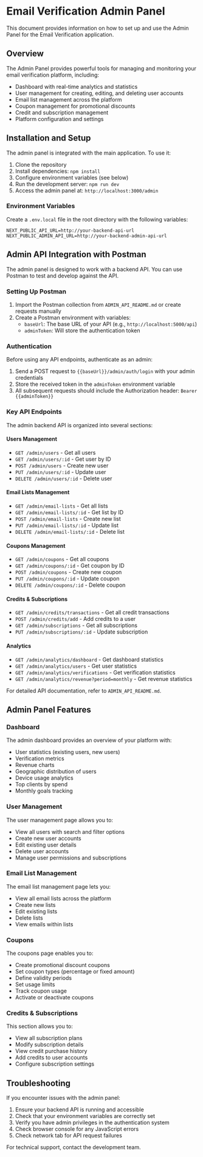 # Email Verification Admin Panel

This document provides information on how to set up and use the Admin Panel for the Email Verification application.

## Overview

The Admin Panel provides powerful tools for managing and monitoring your email verification platform, including:

- Dashboard with real-time analytics and statistics
- User management for creating, editing, and deleting user accounts
- Email list management across the platform
- Coupon management for promotional discounts
- Credit and subscription management
- Platform configuration and settings

## Installation and Setup

The admin panel is integrated with the main application. To use it:

1. Clone the repository
2. Install dependencies: `npm install`
3. Configure environment variables (see below)
4. Run the development server: `npm run dev`
5. Access the admin panel at: `http://localhost:3000/admin`

### Environment Variables

Create a `.env.local` file in the root directory with the following variables:

```
NEXT_PUBLIC_API_URL=http://your-backend-api-url
NEXT_PUBLIC_ADMIN_API_URL=http://your-backend-admin-api-url
```

## Admin API Integration with Postman

The admin panel is designed to work with a backend API. You can use Postman to test and develop against the API.

### Setting Up Postman

1. Import the Postman collection from `ADMIN_API_README.md` or create requests manually
2. Create a Postman environment with variables:
   - `baseUrl`: The base URL of your API (e.g., `http://localhost:5000/api`)
   - `adminToken`: Will store the authentication token

### Authentication

Before using any API endpoints, authenticate as an admin:

1. Send a POST request to `{{baseUrl}}/admin/auth/login` with your admin credentials
2. Store the received token in the `adminToken` environment variable
3. All subsequent requests should include the Authorization header: `Bearer {{adminToken}}`

### Key API Endpoints

The admin backend API is organized into several sections:

#### Users Management
- `GET /admin/users` - Get all users
- `GET /admin/users/:id` - Get user by ID
- `POST /admin/users` - Create new user
- `PUT /admin/users/:id` - Update user
- `DELETE /admin/users/:id` - Delete user

#### Email Lists Management
- `GET /admin/email-lists` - Get all lists
- `GET /admin/email-lists/:id` - Get list by ID
- `POST /admin/email-lists` - Create new list
- `PUT /admin/email-lists/:id` - Update list
- `DELETE /admin/email-lists/:id` - Delete list

#### Coupons Management
- `GET /admin/coupons` - Get all coupons
- `GET /admin/coupons/:id` - Get coupon by ID
- `POST /admin/coupons` - Create new coupon
- `PUT /admin/coupons/:id` - Update coupon
- `DELETE /admin/coupons/:id` - Delete coupon

#### Credits & Subscriptions
- `GET /admin/credits/transactions` - Get all credit transactions
- `POST /admin/credits/add` - Add credits to a user
- `GET /admin/subscriptions` - Get all subscriptions
- `PUT /admin/subscriptions/:id` - Update subscription

#### Analytics
- `GET /admin/analytics/dashboard` - Get dashboard statistics
- `GET /admin/analytics/users` - Get user statistics
- `GET /admin/analytics/verifications` - Get verification statistics
- `GET /admin/analytics/revenue?period=monthly` - Get revenue statistics

For detailed API documentation, refer to `ADMIN_API_README.md`.

## Admin Panel Features

### Dashboard

The admin dashboard provides an overview of your platform with:

- User statistics (existing users, new users)
- Verification metrics
- Revenue charts
- Geographic distribution of users
- Device usage analytics
- Top clients by spend
- Monthly goals tracking

### User Management

The user management page allows you to:

- View all users with search and filter options
- Create new user accounts
- Edit existing user details
- Delete user accounts
- Manage user permissions and subscriptions

### Email List Management

The email list management page lets you:

- View all email lists across the platform
- Create new lists
- Edit existing lists
- Delete lists
- View emails within lists

### Coupons

The coupons page enables you to:

- Create promotional discount coupons
- Set coupon types (percentage or fixed amount)
- Define validity periods
- Set usage limits
- Track coupon usage
- Activate or deactivate coupons

### Credits & Subscriptions

This section allows you to:

- View all subscription plans
- Modify subscription details
- View credit purchase history
- Add credits to user accounts
- Configure subscription settings

## Troubleshooting

If you encounter issues with the admin panel:

1. Ensure your backend API is running and accessible
2. Check that your environment variables are correctly set
3. Verify you have admin privileges in the authentication system
4. Check browser console for any JavaScript errors
5. Check network tab for API request failures

For technical support, contact the development team. 